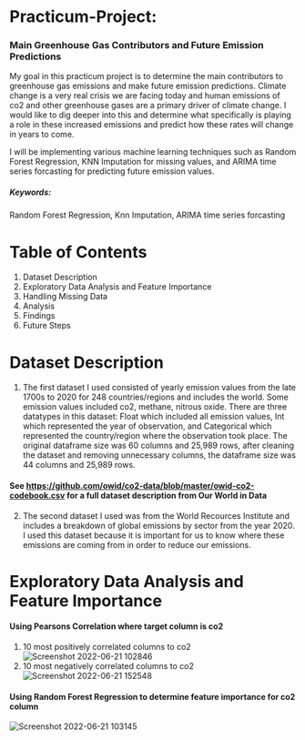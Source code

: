 # Practicum-Project: 
### Main Greenhouse Gas Contributors and Future Emission Predictions
 My goal in this practicum project is to determine the main contributors to greenhouse gas emissions and make future emission predictions. Climate change is a very real crisis we are facing today and human emissions of co2 and other greenhouse gases are a primary driver of climate change. I would like to dig deeper into this and determine what specifically is playing a role in these increased emissions and predict how these rates will change in years to come.

I will be implementing various machine learning techniques such as Random Forest Regression, KNN Imputation for missing values, and ARIMA time series forcasting for predicting future emission values. 

##### Keywords: 
Random Forest Regression, Knn Imputation, ARIMA time series forcasting


# Table of Contents
1. Dataset Description
2. Exploratory Data Analysis and Feature Importance
3. Handling Missing Data
4. Analysis
5. Findings
6. Future Steps


# Dataset Description
1. The first dataset I used consisted of yearly emission values from the late 1700s to 2020 for 248 countries/regions and includes the world. Some emission values included co2, methane, nitrous oxide. There are three datatypes in this dataset: Float which included all emission values, Int which represented the year of observation, and Categorical which represented the country/region where the observation took place. The original dataframe size was 60 columns and 25,989 rows, after cleaning the dataset and removing unnecessary columns, the dataframe size was 44 columns and 25,989 rows. 
#### See https://github.com/owid/co2-data/blob/master/owid-co2-codebook.csv for a full dataset description from Our World in Data

2. The second dataset I used was from the World Recources Institute and includes a breakdown of global emissions by sector from the year 2020. I used this dataset because it is important for us to know where these emissions are coming from in order to reduce our emissions. 

# Exploratory Data Analysis and Feature Importance
#### Using Pearsons Correlation where target column is co2
1. 10 most positively correlated columns to co2
![Screenshot 2022-06-21 102846](https://user-images.githubusercontent.com/95181908/174900185-5c53e553-ebaf-484a-9b39-ab3102c38337.png)
2. 10 most negatively correlated columns to co2
![Screenshot 2022-06-21 152548](https://user-images.githubusercontent.com/95181908/174900288-7670d7d9-d21c-4b56-bf15-2c3bc8c9698f.png)

#### Using Random Forest Regression to determine feature importance for co2 column
![Screenshot 2022-06-21 103145](https://user-images.githubusercontent.com/95181908/174900432-27f9eab3-3941-45b9-b991-32449caf3bca.png)

